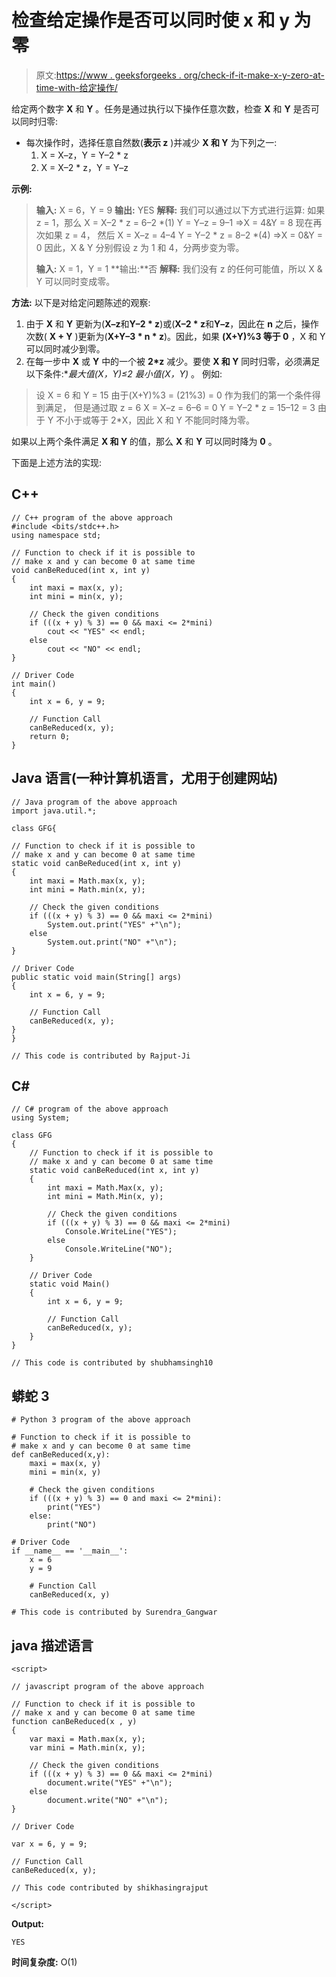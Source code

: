 # 检查给定操作是否可以同时使 x 和 y 为零

> 原文:[https://www . geeksforgeeks . org/check-if-it-make-x-y-zero-at-time-with-给定操作/](https://www.geeksforgeeks.org/check-if-it-is-possible-to-make-x-and-y-zero-at-same-time-with-given-operation/)

给定两个数字 **X** 和 **Y** 。任务是通过执行以下操作任意次数，检查 **X** 和 **Y** 是否可以同时归零:

*   每次操作时，选择任意自然数(**表示 z** )并减少 **X 和 Y** 为下列之一:
    1.  X = X–z，Y = Y–2 * z
    2.  X = X–2 * z，Y = Y–z

**示例:**

> **输入:** X = 6，Y = 9
> **输出:** YES
> **解释:**
> 我们可以通过以下方式进行运算:
> 如果 z = 1，那么
> X = X–2 * z = 6–2 *(1)
> Y = Y–z = 9–1
> =>X = 4&Y = 8
> 现在再次如果 z = 4， 然后
> X = X–z = 4–4
> Y = Y–2 * z = 8–2 *(4)
> =>X = 0&Y = 0
> 因此，X & Y 分别假设 z 为 1 和 4，分两步变为零。
> 
> **输入:** X = 1，Y = 1
> **输出:**否
> **解释:**
> 我们没有 z 的任何可能值，所以 X & Y 可以同时变成零。

**方法:**
以下是对给定问题陈述的观察:

1.  由于 **X** 和 **Y** 更新为(**X–z**和**Y–2 * z**)或(**X–2 * z**和**Y–z**，因此在 **n** 之后，操作次数( **X + Y** )更新为(**X+Y–3 * n * z**)。因此，如果 **(X+Y)%3 等于 0** ，X 和 Y 可以同时减少到零。
2.  在每一步中 **X** 或 **Y** 中的一个被 **2*z** 减少。要使 **X 和 Y** 同时归零，必须满足以下条件:**最大值(X，Y)≤2 *最小值(X，Y)** 。
    例如:

> 设 X = 6 和 Y = 15
> 由于(X+Y)%3 = (21%3) = 0
> 作为我们的第一个条件得到满足，
> 但是通过取 z = 6
> X = X–z = 6–6 = 0
> Y = Y–2 * z = 15–12 = 3
> 由于 Y 不小于或等于 2*X，因此 X 和 Y 不能同时降为零。

如果以上两个条件满足 **X 和 Y** 的值，那么 **X** 和 **Y** 可以同时降为 **0** 。

下面是上述方法的实现:

## C++

```
// C++ program of the above approach
#include <bits/stdc++.h>
using namespace std;

// Function to check if it is possible to
// make x and y can become 0 at same time
void canBeReduced(int x, int y)
{
    int maxi = max(x, y);
    int mini = min(x, y);

    // Check the given conditions
    if (((x + y) % 3) == 0 && maxi <= 2*mini)
        cout << "YES" << endl;
    else
        cout << "NO" << endl;
}

// Driver Code
int main()
{
    int x = 6, y = 9;

    // Function Call
    canBeReduced(x, y);
    return 0;
}
```

## Java 语言(一种计算机语言，尤用于创建网站)

```
// Java program of the above approach
import java.util.*;

class GFG{

// Function to check if it is possible to
// make x and y can become 0 at same time
static void canBeReduced(int x, int y)
{
    int maxi = Math.max(x, y);
    int mini = Math.min(x, y);

    // Check the given conditions
    if (((x + y) % 3) == 0 && maxi <= 2*mini)
        System.out.print("YES" +"\n");
    else
        System.out.print("NO" +"\n");
}

// Driver Code
public static void main(String[] args)
{
    int x = 6, y = 9;

    // Function Call
    canBeReduced(x, y);
}
}

// This code is contributed by Rajput-Ji
```

## C#

```
// C# program of the above approach
using System;

class GFG 
{
    // Function to check if it is possible to
    // make x and y can become 0 at same time
    static void canBeReduced(int x, int y)
    {
        int maxi = Math.Max(x, y);
        int mini = Math.Min(x, y);

        // Check the given conditions
        if (((x + y) % 3) == 0 && maxi <= 2*mini)
            Console.WriteLine("YES");
        else
            Console.WriteLine("NO");
    }

    // Driver Code
    static void Main()
    {
        int x = 6, y = 9;

        // Function Call
        canBeReduced(x, y);
    }
}

// This code is contributed by shubhamsingh10
```

## 蟒蛇 3

```
# Python 3 program of the above approach

# Function to check if it is possible to
# make x and y can become 0 at same time
def canBeReduced(x,y):
    maxi = max(x, y)
    mini = min(x, y)

    # Check the given conditions
    if (((x + y) % 3) == 0 and maxi <= 2*mini):
        print("YES")
    else:
        print("NO")

# Driver Code
if __name__ == '__main__':
    x = 6
    y = 9

    # Function Call
    canBeReduced(x, y)

# This code is contributed by Surendra_Gangwar
```

## java 描述语言

```
<script>

// javascript program of the above approach

// Function to check if it is possible to
// make x and y can become 0 at same time
function canBeReduced(x , y)
{
    var maxi = Math.max(x, y);
    var mini = Math.min(x, y);

    // Check the given conditions
    if (((x + y) % 3) == 0 && maxi <= 2*mini)
        document.write("YES" +"\n");
    else
        document.write("NO" +"\n");
}

// Driver Code

var x = 6, y = 9;

// Function Call
canBeReduced(x, y);

// This code contributed by shikhasingrajput

</script>
```

**Output:** 

```
YES
```

**时间复杂度:** O(1)